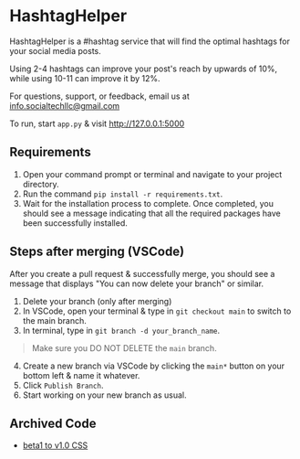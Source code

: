 # HashtagHelper

HashtagHelper is a #hashtag service that will find the optimal hashtags for your social media posts.

Using 2-4 hashtags can improve your post's reach by upwards of 10%, while using 10-11 can improve it by 12%.

For questions, support, or feedback, email us at [info.socialtechllc@gmail.com](mailto:info.socialtechllc@gmail.com)

To run, start `app.py` & visit http://127.0.0.1:5000

## Requirements
1. Open your command prompt or terminal and navigate to your project directory.
2. Run the command `pip install -r requirements.txt`.
3. Wait for the installation process to complete. Once completed, you should see a message indicating that all the required packages have been successfully installed.

## Steps after merging (VSCode)
After you create a pull request & successfully merge, you should see a message that displays "You can now delete your branch" or similar.

1. Delete your branch (only after merging)
2. In VSCode, open your terminal & type in `git checkout main` to switch to the main branch.
3. In terminal, type in `git branch -d your_branch_name`. 
> Make sure you DO NOT DELETE the `main` branch. 
4. Create a new branch via VSCode by clicking the `main*` button on your bottom left & name it whatever.
5. Click `Publish Branch`.
6. Start working on your new branch as usual.

## Archived Code
* [beta1 to v1.0 CSS](https://mystb.in/ForestryCheckoutMuseum)
